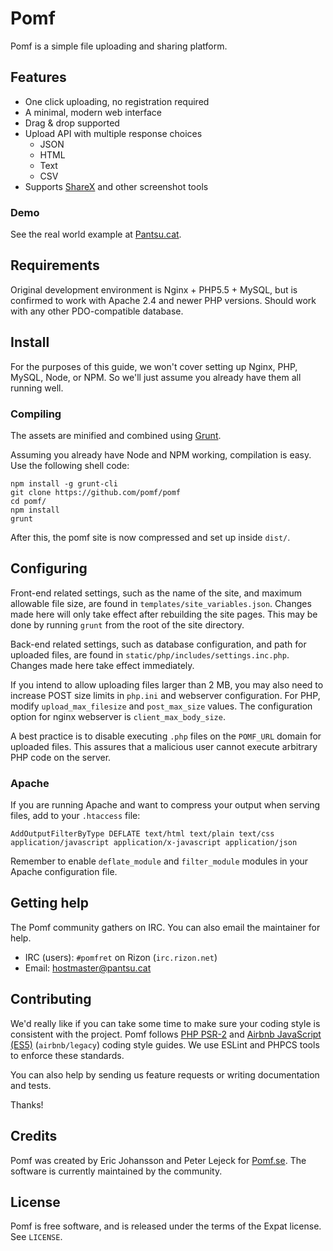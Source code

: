 # Pomf

Pomf is a simple file uploading and sharing platform.

## Features

- One click uploading, no registration required
- A minimal, modern web interface
- Drag & drop supported
- Upload API with multiple response choices
  - JSON
  - HTML
  - Text
  - CSV
- Supports [ShareX](https://getsharex.com/) and other screenshot tools

### Demo

See the real world example at [Pantsu.cat](https://pantsu.cat/).

## Requirements

Original development environment is Nginx + PHP5.5 + MySQL, but is confirmed to
work with Apache 2.4 and newer PHP versions. Should work with any other
PDO-compatible database.

## Install

For the purposes of this guide, we won't cover setting up Nginx, PHP, MySQL,
Node, or NPM. So we'll just assume you already have them all running well.

### Compiling

The assets are minified and combined using [Grunt](http://gruntjs.com/).

Assuming you already have Node and NPM working, compilation is easy. Use the
following shell code:

    npm install -g grunt-cli
    git clone https://github.com/pomf/pomf
    cd pomf/
    npm install
    grunt

After this, the pomf site is now compressed and set up inside `dist/`.

## Configuring

Front-end related settings, such as the name of the site, and maximum allowable file size, are found in `templates/site_variables.json`.  Changes made here will only take effect after rebuilding the site pages.  This may be done by running `grunt` from the root of the site directory.

Back-end related settings, such as database configuration, and path for uploaded files, are found in `static/php/includes/settings.inc.php`.  Changes made here take effect immediately.

If you intend to allow uploading files larger than 2 MB, you may also need to
increase POST size limits in `php.ini` and webserver configuration. For PHP,
modify `upload_max_filesize` and `post_max_size` values. The configuration
option for nginx webserver is `client_max_body_size`.

A best practice is to disable executing `.php` files on the `POMF_URL` domain
for uploaded files. This assures that a malicious user cannot execute arbitrary
PHP code on the server.

### Apache

If you are running Apache and want to compress your output when serving files,
add to your `.htaccess` file:

    AddOutputFilterByType DEFLATE text/html text/plain text/css application/javascript application/x-javascript application/json

Remember to enable `deflate_module` and `filter_module` modules in your Apache
configuration file.

## Getting help

The Pomf community gathers on IRC. You can also email the maintainer for help.

- IRC (users): `#pomfret` on Rizon (`irc.rizon.net`)
- Email: <hostmaster@pantsu.cat>

## Contributing

We'd really like if you can take some time to make sure your coding style is
consistent with the project. Pomf follows [PHP
PSR-2](http://www.php-fig.org/psr/psr-2/) and [Airbnb JavaScript
(ES5)](https://github.com/airbnb/javascript/tree/master/es5) (`airbnb/legacy`)
coding style guides. We use ESLint and PHPCS tools to enforce these standards.

You can also help by sending us feature requests or writing documentation and
tests.

Thanks!

## Credits

Pomf was created by Eric Johansson and Peter Lejeck for
[Pomf.se](http://pomf.se/). The software is currently maintained by the
community.

## License

Pomf is free software, and is released under the terms of the Expat license. See
`LICENSE`.
